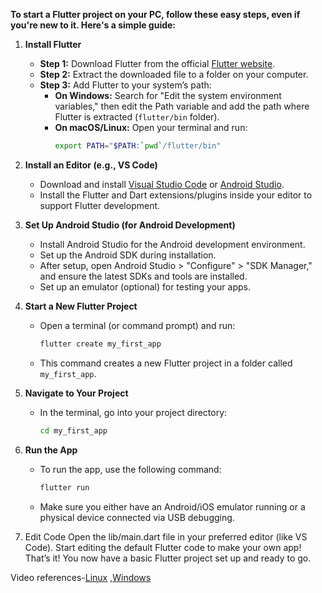 **To start a Flutter project on your PC, follow these easy steps, even if you're new to it. Here's a simple guide:**

1. **Install Flutter**
    - **Step 1:** Download Flutter from the official [Flutter website](https://flutter.dev/docs/get-started/install).
    - **Step 2:** Extract the downloaded file to a folder on your computer.
    - **Step 3:** Add Flutter to your system’s path:
        - **On Windows:** Search for "Edit the system environment variables," then edit the Path variable and add the path where Flutter is extracted (`flutter/bin` folder).
        - **On macOS/Linux:** Open your terminal and run:
            ```bash
            export PATH="$PATH:`pwd`/flutter/bin"
            ```

2. **Install an Editor (e.g., VS Code)**
    - Download and install [Visual Studio Code](https://code.visualstudio.com/) or [Android Studio](https://developer.android.com/studio).
    - Install the Flutter and Dart extensions/plugins inside your editor to support Flutter development.

3. **Set Up Android Studio (for Android Development)**
    - Install Android Studio for the Android development environment.
    - Set up the Android SDK during installation.
    - After setup, open Android Studio > "Configure" > "SDK Manager," and ensure the latest SDKs and tools are installed.
    - Set up an emulator (optional) for testing your apps.

4. **Start a New Flutter Project**
    - Open a terminal (or command prompt) and run:
        ```bash
        flutter create my_first_app
        ```
    - This command creates a new Flutter project in a folder called `my_first_app`.

5. **Navigate to Your Project**
    - In the terminal, go into your project directory:
        ```bash
        cd my_first_app
        ```

6. **Run the App**
    - To run the app, use the following command:
        ```bash
        flutter run
        ```
    - Make sure you either have an Android/iOS emulator running or a physical device connected via USB debugging.

7. Edit Code
        Open the lib/main.dart file in your preferred editor (like VS Code).
        Start editing the default Flutter code to make your own app!
        That’s it! You now have a basic Flutter project set up and ready to go.

Video references-[Linux](https://youtu.be/mtqTnGAAHw0?si=5oLPyoDJUqG0TpQh) ,[Windows](https://youtu.be/bt58doQ_-tQ?si=uwObGhM65iLH2Xi0) 

